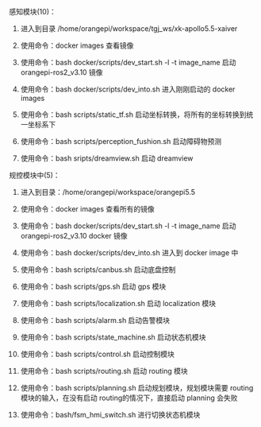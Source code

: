 感知模块(10)：

1. 进入到目录 /home/orangepi/workspace/tgj_ws/xk-apollo5.5-xaiver
    
2. 使用命令：docker images 查看镜像
    
3. 使用命令：bash docker/scripts/dev_start.sh -l -t image_name 启动 orangepi-ros2_v3.10 镜像
    
4. 使用命令：bash docker/scripts/dev_into.sh 进入刚刚启动的 docker images
    
5. 使用命令：bash scripts/static_tf.sh 启动坐标转换，将所有的坐标转换到统一坐标系下
    
6. 使用命令：bash scripts/perception_fushion.sh 启动障碍物预测
    
7. 使用命令：bash sripts/dreamview.sh 启动 dreamview
    

  

规控模块中(5)：

1. 进入到目录：/home/orangepi/workspace/orangepi5.5
    
2. 使用命令：docker images 查看所有的镜像
    
3. 使用命令：bash docker/scripts/dev_start.sh -l -t image_name 启动 orangepi-ros2_v3.10 docker 镜像
    
4. 使用命令：bash docker/scripts/dev_into.sh 进入到 docker image 中
    
5. 使用命令：bash scripts/canbus.sh 启动底盘控制
    
6. 使用命令：bash scripts/gps.sh 启动 gps 模块
    
7. 使用命令：bash scripts/localization.sh 启动 localization 模块
    
8. 使用命令：bash scripts/alarm.sh 启动告警模块
    
9. 使用命令：bash scripts/state_machine.sh 启动状态机模块
    
10. 使用命令：bash scripts/control.sh 启动控制模块
    
11. 使用命令：bash scripts/routing.sh 启动 routing 模块
    
12. 使用命令：bash scripts/planning.sh 启动规划模块，规划模块需要 routing 模块的输入，在没有启动 routing的情况下，直接启动 planning 会失败
    
13. 使用命令：bash/fsm_hmi_switch.sh 进行切换状态机模块